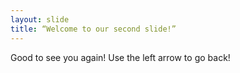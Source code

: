 ```yaml
---
layout: slide
title: “Welcome to our second slide!”
---
```

Good to see you again!
Use the left arrow to go back!
